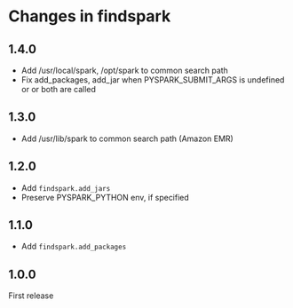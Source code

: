 # Changes in findspark

## 1.4.0

- Add /usr/local/spark, /opt/spark to common search path
- Fix add_packages, add_jar when PYSPARK_SUBMIT_ARGS is undefined or or both are called

## 1.3.0

- Add /usr/lib/spark to common search path (Amazon EMR)

## 1.2.0

- Add `findspark.add_jars`
- Preserve PYSPARK_PYTHON env, if specified

## 1.1.0

- Add `findspark.add_packages`


## 1.0.0

First release
